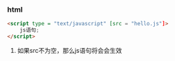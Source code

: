 ### html
```html
<script type = "text/javascript" [src = "hello.js"]>
	js语句;
</script>
```
1. 如果src不为空，那么js语句将会会生效